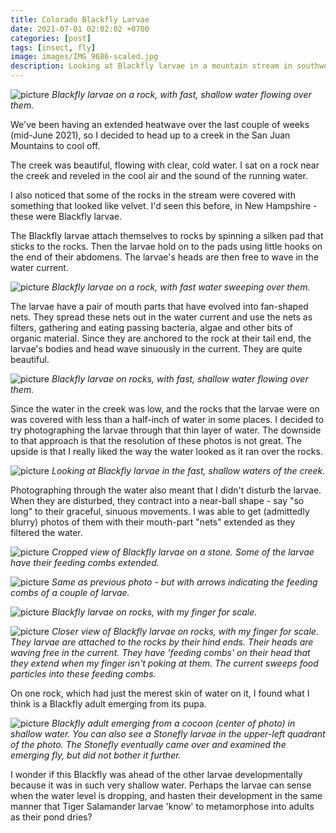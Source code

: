 ```yaml
---
title: Colorado Blackfly Larvae
date: 2021-07-01 02:02:02 +0700
categories: [post]
tags: [insect, fly]
image: images/IMG_9686-scaled.jpg
description: Looking at Blackfly larvae in a mountain stream in southwestern Colorado
---
```


![picture](images/IMG_9686.jpg)
*Blackfly larvae on a rock, with fast, shallow water flowing over them.*

We've been having an extended heatwave over the last couple of weeks (mid-June 2021), so I decided to head up to a creek in the San Juan Mountains to cool off.

The creek was beautiful, flowing with clear, cold water. I sat on a rock near the creek and reveled in the cool air and the sound of the running water.

I also noticed that some of the rocks in the stream were covered with something that looked like velvet. I'd seen this before, in New Hampshire - these were Blackfly larvae.

The Blackfly larvae attach themselves to rocks by spinning a silken pad that sticks to the rocks. Then the larvae hold on to the pads using little hooks on the end of their abdomens. The larvae's heads are then free to wave in the water current.

![picture](images/IMG_9674-1024x676.jpg)
*Blackfly larvae on a rock, with fast water sweeping over them.*

The larvae have a pair of mouth parts that have evolved into fan-shaped nets. They spread these nets out in the water current and use the nets as filters, gathering and eating passing bacteria, algae and other bits of organic material. Since they are anchored to the rock at their tail end, the larvae's bodies and head wave sinuously in the current. They are quite beautiful.

![picture](images/IMG_9601.jpg)
*Blackfly larvae on rocks, with fast, shallow water flowing over them.*

Since the water in the creek was low, and the rocks that the larvae were on was covered with less than a half-inch of water in some places. I decided to try photographing the larvae through that thin layer of water. The downside to that approach is that the resolution of these photos is not great. The upside is that I really liked the way the water looked as it ran over the rocks.

![picture](images/IMG_9592.jpg)
*Looking at Blackfly larvae in the fast, shallow waters of the creek.*

Photographing through the water also meant that I didn't disturb the larvae. When they are disturbed, they contract into a near-ball shape - say "so long" to their graceful, sinuous movements. I was able to get (admittedly blurry) photos of them with their mouth-part "nets" extended as they filtered the water.

![picture](images/IMG_9686-crop.jpg)
*Cropped view of Blackfly larvae on a stone. Some of the larvae have their feeding combs extended.*

![picture](images/arrow-1.jpg)
*Same as previous photo - but with arrows indicating the feeding combs of a couple of larvae.*

![picture](images/IMG_9598.jpg)
*Blackfly larvae on rocks, with my finger for scale.*

![picture](images/IMG_9598-Copy-1024x691.jpg)
*Closer view of Blackfly larvae on rocks, with my finger for scale. They larvae are attached to the rocks by their hind ends. Their heads are waving free in the current. They have 'feeding combs' on their head that they extend when my finger isn't poking at them. The current sweeps food particles into these feeding combs.*

On one rock, which had just the merest skin of water on it, I found what I think is a Blackfly adult emerging from its pupa.

![picture](images/IMG_9621-1024x704.jpg)
*Blackfly adult emerging from a cocoon (center of photo) in shallow water. You can also see a Stonefly larvae in the upper-left quadrant of the photo. The Stonefly eventually came over and examined the emerging fly, but did not bother it further.*

I wonder if this Blackfly was ahead of the other larvae developmentally because it was in such very shallow water. Perhaps the larvae can sense when the water level is dropping, and hasten their development in the same manner that Tiger Salamander larvae 'know' to metamorphose into adults as their pond dries?